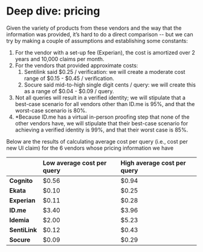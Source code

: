 # Deep dive: pricing

Given the variety of products from these vendors and the way that the information was provided, it’s hard to do a direct comparison -- but we can try by making a couple of assumptions and establishing some constants:

1. For the vendor with a set-up fee \(Experian\), the cost is amortized over 2 years and 10,000 claims per month.
2. For the vendors that provided approximate costs:
   1. Sentilink said $0.25 / verification: we will create a moderate cost range of $0.15 - $0.45 / verification.
   2. Socure said mid-to-high single digit cents / query: we will create this as a range of $0.04 - $0.09 / query.
3. Not all queries will result in a verified identity; we will stipulate that a best-case scenario for all vendors other than ID.me is 95%, and that the worst-case scenario is 80%. 
4. \*Because ID.me has a virtual in-person proofing step that none of the other vendors have, we will stipulate that their best-case scenario for achieving a verified identity is 99%, and that their worst case is 85%.

Below are the results of calculating average cost per query \(i.e., cost per new UI claim\) for the 6 vendors whose pricing information we have

|  | Low average cost per query | High average cost per query |
| :--- | :--- | :--- |
| **Cognito** | $0.56 | $0.94 |
| **Ekata** | $0.10 | $0.25 |
| **Experian** | $0.11 | $0.28 |
| **ID.me**  | $3.40 | $3.96 |
| **Idemia** | $2.00 | $5.23 |
| **SentiLink** | $0.12 | $0.43 |
| **Socure** | $0.09 | $0.29 |

